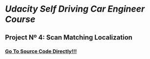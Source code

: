 # *Udacity Self Driving Car Engineer Course*

## **Project Nº 4: Scan Matching Localization**

### [Go To Source Code Directly!!!](https://github.com/HomeBrain-ARG/SDCE_Scan-Matching-Localization/tree/main/01_Source_Code)

